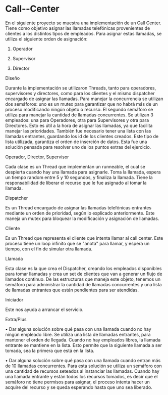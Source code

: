 # Call--Center

En el siguiente proyecto se muestra una implementación de un Call Center. Tiene como objetivo asignar las llamadas telefónicas provenientes de clientes a los distintos tipos de empleados. Para asignar estas llamadas, se utiliza el siguiente orden de asignación:

1.	Operador

2.	Supervisor

3.	Director

Diseño

Durante la implementación se utilizaron Threads, tanto para operadores, supervisores y directores, como para los clientes y el mismo dispatcher encargado de asignar las llamadas. Para manejar la concurrencia se utilizan dos semáforos: uno es un mutex para garantizar que no habrá más de un proceso modificando ningún objeto o recurso. El segundo semáforo se utiliza para manejar la cantidad de llamadas concurrentes. Se utilizan 3 empleados: una para Operadores, otra para Supervisores y otra para Directores. Esto es útil a la hora de asignar las llamadas, ya que facilita manejar las prioridades. También fue necesario tener una lista con las llamadas entrantes, guardando los id de los clientes creados. Este tipo de lista utilizada, garantiza el orden de inserción de datos. Esta fue una solución pensada para resolver uno de los puntos extras del ejercicio.

Operador, Director, Supervisor

Cada clase es un Thread que implementan un runneable, el cual se despierta cuando hay una llamada para asignarle. Toma la llamada, espera un tiempo random entre 5 y 10 segundos, y finaliza la llamada. Tiene la responsabilidad de liberar el recurso que le fue asignado al tomar la llamada. 

Dispatcher

Es un Thread encargado de asignar las llamadas telefónicas entrantes mediante un orden de prioridad, según lo explicado anteriormente. Este maneja un mutex para bloquear la modificación y asignación de llamadas.

Cliente

Es un Thread que representa el cliente que intenta llamar al call center. Este proceso tiene un loop infinito que se "anota" para llamar, y espera un tiempo, con el fin de simular otra llamada.

Llamada

Esta clase es la que crea el Dispatcher, creando los empleados disponibles para tomar llamadas y crea un set de clientes que van a generar un flujo de llamados continuo. De las estructuras que maneja este objeto, tenemos un semáforo para administrar la cantidad de llamadas concurrentes y una lista de llamadas entrantes que están pendientes para ser atendidas.

Iniciador

Este nos ayuda a arrancar el servicio. 


Extra/Plus

•	Dar alguna solución sobre qué pasa con una llamada cuando no hay ningún empleado libre. Se utiliza una lista de llamadas entrantes, para mantener el orden de llegada. Cuando no hay empleados libres, la llamada entrante se mantiene en la lista. Esto permite que la siguiente llamada a ser tomada, sea la primera que está en la lista.

•	Dar alguna solución sobre qué pasa con una llamada cuando entran más de 10 llamadas concurrentes. Para esta solución se utiliza un semáforo con una cantidad de recursos seteados al instanciar las llamadas. Cuando hay una llamada entrante y están todos los recursos tomados, es decir que el semáforo no tiene permisos para asignar, el proceso intenta hacer un acquire del recurso y se queda esperando hasta que uno sea liberado.
